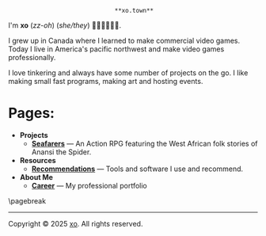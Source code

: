                                  **xo.town**

I'm **xo** (*zz-oh*) (*she/they*) 🏳️‍⚧️🏳️‍🌈🏴‍☠️.

I grew up in Canada where I learned to make commercial video games. Today I live
in America's pacific northwest and make video games professionally.

I love tinkering and always have some number of projects on the go. I like
making small fast programs, making art and hosting events.

Pages:
================================================================================

- **Projects**
	- [**Seafarers**](./projects/seafarers.html) — An Action RPG featuring the
	  West African folk stories of Anansi the Spider.
- **Resources**
	- [**Recommendations**](./recommendations.html) — Tools and software I use
	  and recommend.
- **About Me**
	- [**Career**](./career.html) — My professional portfolio

\pagebreak

--------------------------------------------------------------------------------

Copyright © 2025 [xo](https://xo.town). All rights reserved.